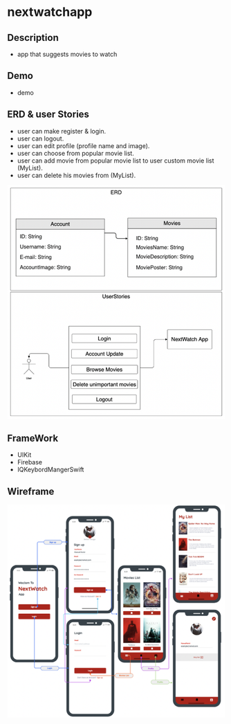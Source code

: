 # nextwatchapp

## Description

- app that suggests movies to watch


## Demo 

- demo


## ERD & user Stories

- user can make register & login.
- user can logout.
- user can edit profile (profile name and image).
- user can choose from popular movie list.
- user can add movie from popular movie list to user custom movie list (MyList).
- user can delete his movies from (MyList).


![](userStoriesAndERD.png)

## FrameWork

- UIKit
- Firebase
- IQKeybordMangerSwift


## Wireframe

![](Wireframes.png)

